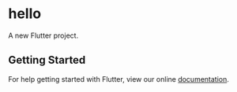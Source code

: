 # hello

A new Flutter project.

## Getting Started

For help getting started with Flutter, view our online
[documentation](http://flutter.io/).
